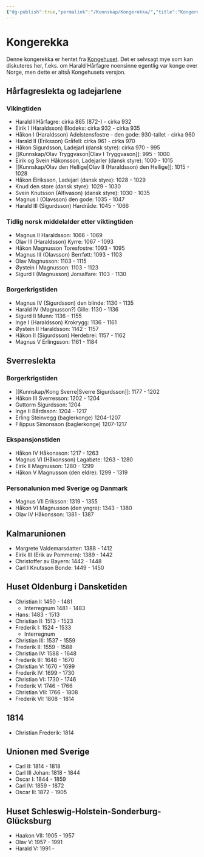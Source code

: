 ```yaml
---
{"dg-publish":true,"permalink":"/Kunnskap/Kongerekka/","title":"Kongerekka","tags":["historie"]}
---
```



# Kongerekka
Denne kongerekka er hentet fra [Kongehuset](https://www.kongehuset.no/artikkel.html?tid=27626). Det er selvsagt mye som kan diskuteres her, f.eks. om Harald Hårfagre noensinne egentlig var konge over Norge, men dette er altså Kongehusets versjon.

## Hårfagreslekta og ladejarlene

### Vikingtiden
- Harald I Hårfagre: cirka 865 (872-) - cirka 932
- Eirik I (Haraldsson) Blodøks: cirka 932 - cirka 935
- Håkon I (Haraldsson) Adelstensfostre - den gode: 930-tallet - cirka 960
- Harald II (Eriksson) Gråfell: cirka 961 - cirka 970
- Håkon Sigurdsson, Ladejarl (dansk styre): cirka 970 - 995
- [[Kunnskap/Olav Tryggvason\|Olav I Tryggvason]]: 995 - 1000
- Eirik og Svein Håkonsson, Ladejarler (dansk styre): 1000 - 1015
- [[Kunnskap/Olav den Hellige\|Olav II (Haraldsson) den Hellige]]: 1015 - 1028
- Håkon Eiriksson, Ladejarl (dansk styre): 1028 - 1029
- Knud den store (dansk styre): 1029 - 1030
- Svein Knutsson (Alfivason) (dansk styre): 1030 - 1035
- Magnus I (Olavsson) den gode: 1035 - 1047
- Harald III (Sigurdsson) Hardråde: 1045 - 1066

### Tidlig norsk middelalder etter viktingtiden
- Magnus II Haraldsson: 1066 - 1069
- Olav III (Haraldsson) Kyrre: 1067 - 1093
- Håkon Magnusson Toresfostre: 1093 - 1095
- Magnus III (Olavsson) Berrføtt: 1093 - 1103
- Olav Magnusson: 1103 - 1115
- Øystein I Magnusson: 1103 - 1123
- Sigurd I (Magnusson) Jorsalfare: 1103 - 1130

### Borgerkrigstiden
- Magnus IV (Sigurdsson) den blinde: 1130 - 1135
- Harald IV (Magnusson?) Gille: 1130 - 1136
- Sigurd II Munn: 1136 - 1155
- Inge I (Haraldsson) Krokrygg: 1136 - 1161
- Øystein II Haraldsson: 1142 - 1157
- Håkon II (Sigurdsson) Herdebrei: 1157 - 1162
- Magnus V Erlingsson: 1161 - 1184

## Sverreslekta

### Borgerkrigstiden

- [[Kunnskap/Kong Sverre\|Sverre Sigurdsson]]: 1177 - 1202
- Håkon III Sverresson: 1202 - 1204
- Guttorm Sigurdsson: 1204
- Inge II Bårdsson: 1204 - 1217
- Erling Steinvegg (baglerkonge) 1204-1207
- Filippus Simonsson (baglerkonge) 1207-1217

### Ekspansjonstiden
- Håkon IV Håkonsson: 1217 - 1263
- Magnus VI (Håkonsson) Lagabøte: 1263 - 1280
- Eirik II Magnusson: 1280 - 1299
- Håkon V Magnusson (den eldre): 1299 - 1319

### Personalunion med Sverige og Danmark
- Magnus VII Eriksson: 1319 - 1355
- Håkon VI Magnusson (den yngre): 1343 - 1380
- Olav IV Håkonsson: 1381 - 1387

## Kalmarunionen
- Margrete Valdemarsdatter: 1388 - 1412
- Eirik III (Erik av Pommern): 1389 - 1442
- Christoffer av Bayern: 1442 - 1448
- Carl I Knutsson Bonde: 1449 - 1450

## Huset Oldenburg i Dansketiden
- Christian I: 1450 - 1481
	- Interregnum 1481 - 1483
- Hans: 1483 - 1513
- Christian II: 1513 - 1523
- Frederik I: 1524 - 1533
	- Interregnum
- Christian III: 1537 - 1559
- Frederik II: 1559 - 1588
- Christian IV: 1588 - 1648
- Frederik III: 1648 - 1670
- Christian V: 1670 - 1699
- Frederik IV: 1699 - 1730
- Christian VI: 1730 - 1746
- Frederik V: 1746 - 1766
- Christian VII: 1766 - 1808
- Frederik VI: 1808 - 1814

## 1814
- Christian Frederik: 1814

## Unionen med Sverige
- Carl II: 1814 - 1818
- Carl III Johan: 1818 - 1844
- Oscar I: 1844 - 1859
- Carl IV: 1859 - 1872
- Oscar II: 1872 - 1905

## Huset Schleswig-Holstein-Sonderburg-Glücksburg 
- Haakon VII: 1905 - 1957
- Olav V: 1957 - 1991
- Harald V: 1991 -
